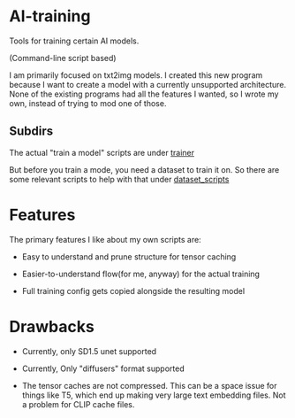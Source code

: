 # AI-training

Tools for training certain AI models.

(Command-line script based)

I am primarily focused on txt2img models. I created this new program 
because I want to create a model with a currently unsupported architecture.
None of the existing programs had all the features I wanted, so
I wrote my own, instead of trying to mod one of those.

## Subdirs

The actual "train a model" scripts are under
[trainer](/trainer/)

But before you train a mode, you need a dataset to train it on.
So there are some relevant scripts to help with that under
[dataset_scripts](/dataset_scripts/)


# Features

The primary features I like about my own scripts are:

* Easy to understand and prune structure for tensor caching

* Easier-to-understand flow(for me, anyway) for the actual training

* Full training config gets copied alongside the resulting model


# Drawbacks

* Currently, only SD1.5 unet supported

* Currently, Only "diffusers" format supported

* The tensor caches are not compressed. This can be a space issue for things like T5,
which end up making very large text embedding files. Not a problem for CLIP cache files.

